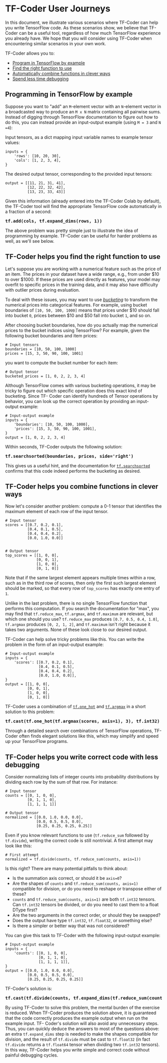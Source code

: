 # TF-Coder User Journeys

In this document, we illustrate various scenarios where TF-Coder can help you
write TensorFlow code. As these scenarios show, we believe that TF-Coder can be
a useful tool, regardless of how much TensorFlow experience you already have. We
hope that you will consider using TF-Coder when encountering similar scenarios
in your own work.

TF-Coder allows you to:
* [Program in TensorFlow by example](#programming-in-tensorflow-by-example)
* [Find the right function to use](#tf-coder-helps-you-find-the-right-function-to-use)
* [Automatically combine functions in clever ways](#tf-coder-helps-you-combine-functions-in-clever-ways)
* [Spend less time debugging](#tf-coder-helps-you-write-correct-code-with-less-debugging)

## Programming in TensorFlow by example

Suppose you want to "add" an `M`-element vector with an `N`-element vector in a
broadcasted way to produce an `M x N` matrix containing all pairwise sums.
Instead of digging through TensorFlow documentation to figure out how to do
this, you can instead provide an input-output example (using `M = 3` and
`N =4`):

Input tensors, as a dict mapping input variable names to example tensor values:
```
inputs = {
    'rows': [10, 20, 30],
    'cols': [1, 2, 3, 4],
}
```

The desired output tensor, corresponding to the provided input tensors:
```
output = [[11, 21, 31, 41],
          [12, 22, 32, 42],
          [13, 23, 33, 43]]
```

Given this information (already entered into the TF-Coder Colab by default), the
TF-Coder tool will find the appropriate TensorFlow code automatically in a
fraction of a second:

<pre><b>tf.add(cols, tf.expand_dims(rows, 1))</b></pre>

The above problem was pretty simple just to illustrate the idea of programming
by example. TF-Coder can be useful for harder problems as well, as we'll see
below.

## TF-Coder helps you find the right function to use

Let's suppose you are working with a numerical feature such as the price of an
item. The prices in your dataset have a wide range, e.g., from under $10 to over
$1000. If these prices are used directly as features, your model may overfit to
specific prices in the training data, and it may also have difficulty with
outlier prices during evaluation.

To deal with these issues, you may want to use
[_bucketing_](https://developers.google.com/machine-learning/data-prep/transform/bucketing)
to transform the numerical prices into categorical features. For example, using
bucket boundaries of `[10, 50, 100, 1000]` means that prices under $10 should
fall into bucket `0`, prices between $10 and $50 fall into bucket `1`, and so
on.

After choosing bucket boundaries, how do you actually map the numerical prices
to the bucket indices using TensorFlow? For example, given the following bucket
boundaries and item prices:

```
# Input tensors
boundaries = [10, 50, 100, 1000]
prices = [15, 3, 50, 90, 100, 1001]
```

you want to compute the bucket number for each item:

```
# Output tensor
bucketed_prices = [1, 0, 2, 2, 3, 4]
```

Although TensorFlow comes with various bucketing operations, it may be tricky to
figure out which specific operation does this exact kind of bucketing. Since TF-
Coder can identify hundreds of Tensor operations by behavior, you can look up
the correct operation by providing an input-output example:

```
# Input-output example
inputs = {
    'boundaries': [10, 50, 100, 1000],
    'prices': [15, 3, 50, 90, 100, 1001],
}
output = [1, 0, 2, 2, 3, 4]
```

Within seconds, TF-Coder outputs the following solution:

<pre><b>tf.searchsorted(boundaries, prices, side='right')</b></pre>

This gives us a useful hint, and the documentation for
[`tf.searchsorted`](https://www.tensorflow.org/api_docs/python/tf/searchsorted)
confirms that this code indeed performs the bucketing as desired.

## TF-Coder helps you combine functions in clever ways

Now let's consider another problem: compute a 0-1 tensor that identifies the
maximum element of each row of the input tensor.

```
# Input tensor
scores = [[0.7, 0.2, 0.1],
          [0.4, 0.1, 0.5],
          [0.4, 0.4, 0.2],
          [0.0, 1.0, 0.0]]


# Output tensor
top_scores = [[1, 0, 0],
              [0, 0, 1],
              [1, 0, 0],
              [0, 1, 0]]
```

Note that if the same largest element appears multiple times within a row, such
as in the third row of scores, then only the first such largest element should
be marked, so that every row of `top_scores` has exactly one entry of `1`.

Unlike in the last problem, there is no single TensorFlow function that performs
this computation. If you search the documentation for "max", you may find that
`tf.reduce_max`, `tf.argmax`, and `tf.maximum` are relevant, but which one
should you use? `tf.reduce_max` produces `[0.7, 0.5, 0.4, 1.0]`, `tf.argmax`
produces `[0, 2, 1, 2]`, and `tf.maximum` isn't right because it takes two
arguments. None of these look close to our desired output.

TF-Coder can help solve tricky problems like this. You can write the problem in
the form of an input-output example:

```
# Input-output example
inputs = {
    'scores': [[0.7, 0.2, 0.1],
               [0.4, 0.1, 0.5],
               [0.4, 0.4, 0.2],
               [0.0, 1.0, 0.0]],
}
output = [[1, 0, 0],
          [0, 0, 1],
          [1, 0, 0],
          [0, 1, 0]]
```

TF-Coder uses a combination of
[`tf.one_hot`](https://www.tensorflow.org/api_docs/python/tf/one_hot) and
[`tf.argmax`](https://www.tensorflow.org/api_docs/python/tf/math/argmax) in a
short solution to this problem:

<pre><b>tf.cast(tf.one_hot(tf.argmax(scores, axis=1), 3), tf.int32)</b></pre>

Through a detailed search over combinations of TensorFlow operations, TF-Coder
often finds elegant solutions like this, which may simplify and speed up your
TensorFlow programs.

## TF-Coder helps you write correct code with less debugging

Consider normalizing lists of integer counts into probability distributions by
dividing each row by the sum of that row. For instance:

```
# Input tensor
counts = [[0, 1, 0, 0],
          [0, 1, 1, 0],
          [1, 1, 1, 1]]

# Output tensor
normalized = [[0.0, 1.0, 0.0, 0.0],
              [0.0, 0.5, 0.5, 0.0],
              [0.25, 0.25, 0.25, 0.25]]
```

Even if you know relevant functions to use (`tf.reduce_sum` followed by
`tf.divide`), writing the correct code is still nontrivial. A first attempt may
look like this:

```
# First attempt
normalized = tf.divide(counts, tf.reduce_sum(counts, axis=1))
```

Is this right? There are many potential pitfalls to think about:
* Is the summation axis correct, or should it be `axis=0`?
* Are the shapes of `counts` and `tf.reduce_sum(counts, axis=1)` compatible for
  division, or do you need to reshape or transpose either of these?
* `counts` and `tf.reduce_sum(counts, axis=1)` are both `tf.int32` tensors. Can
  `tf.int32` tensors be divided, or do you need to cast them to a float DType
  first?
* Are the two arguments in the correct order, or should they be swapped?
* Does the output have type `tf.int32`, `tf.float32`, or something else?
* Is there a simpler or better way that was not considered?

You can give this task to TF-Coder with the following input-output example:

```
# Input-output example
inputs = {
    'counts': [[0, 1, 0, 0],
               [0, 1, 1, 0],
               [1, 1, 1, 1]],
}
output = [[0.0, 1.0, 0.0, 0.0],
          [0.0, 0.5, 0.5, 0.0],
          [0.25, 0.25, 0.25, 0.25]]
```

TF-Coder's solution is:

<pre><b>tf.cast(tf.divide(counts, tf.expand_dims(tf.reduce_sum(counts, axis=1), axis=1)), tf.float32)</b></pre>

By using TF-Coder to solve this problem, the mental burden of the exercise is
reduced. When TF-Coder produces the solution above, it is guaranteed that the
code correctly produces the example output when run on the example input. TF-
Coder's solution will also avoid any unnecessary steps. Thus, you can quickly
deduce the answers to most of the questions above: an extra `tf.expand_dims`
step is needed to make the shapes compatible for division, and the result of
`tf.divide` must be cast to `tf.float32` (in fact `tf.divide` returns a
`tf.float64` tensor when dividing two `tf.int32` tensors). In this way, TF-Coder
helps you write simple and correct code without painful debugging cycles.
